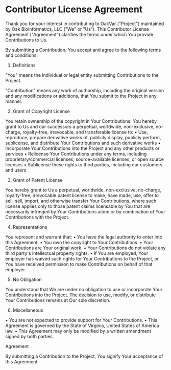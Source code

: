 # Contributor License Agreement

Thank you for your interest in contributing to OakVar ("Project") maintained by Oak Bioinformatics, LLC ("We" or "Us"). This Contributor License Agreement ("Agreement") clarifies the terms under which You provide Contributions to Us.

By submitting a Contribution, You accept and agree to the following terms and conditions.

1. Definitions

"You" means the individual or legal entity submitting Contributions to the Project.

"Contribution" means any work of authorship, including the original version and any modifications or additions, that You submit to the Project in any manner.

2. Grant of Copyright License

You retain ownership of the copyright in Your Contributions. You hereby grant to Us and our successors a perpetual, worldwide, non-exclusive, no-charge, royalty-free, irrevocable, and transferable license to:
•	Use, reproduce, prepare derivative works of, publicly display, publicly perform, sublicense, and distribute Your Contributions and such derivative works
•	Incorporate Your Contributions into the Project and any other products or services
•	Relicense Your Contributions under any terms, including proprietary/commercial licenses, source-available licenses, or open source licenses
•	Sublicense these rights to third parties, including our customers and users

3. Grant of Patent License

You hereby grant to Us a perpetual, worldwide, non-exclusive, no-charge, royalty-free, irrevocable patent license to make, have made, use, offer to sell, sell, import, and otherwise transfer Your Contributions, where such license applies only to those patent claims licensable by You that are necessarily infringed by Your Contributions alone or by combination of Your Contributions with the Project.

4. Representations

You represent and warrant that:
•	You have the legal authority to enter into this Agreement.
•	You own the copyright to Your Contributions.
•	Your Contributions are Your original work.
•	Your Contributions do not violate any third party's intellectual property rights.
•	If You are employed, Your employer has waived such rights for Your Contributions to the Project, or You have received permission to make Contributions on behalf of that employer.

5. No Obligation

You understand that We are under no obligation to use or incorporate Your Contributions into the Project. The decision to use, modify, or distribute Your Contributions remains at Our sole discretion.

6. Miscellaneous

•	You are not expected to provide support for Your Contributions.
•	This Agreement is governed by the State of Virginia, United States of America law.
•	This Agreement may only be modified by a written amendment signed by both parties.

Agreement

By submitting a Contribution to the Project, You signify Your acceptance of this Agreement.
